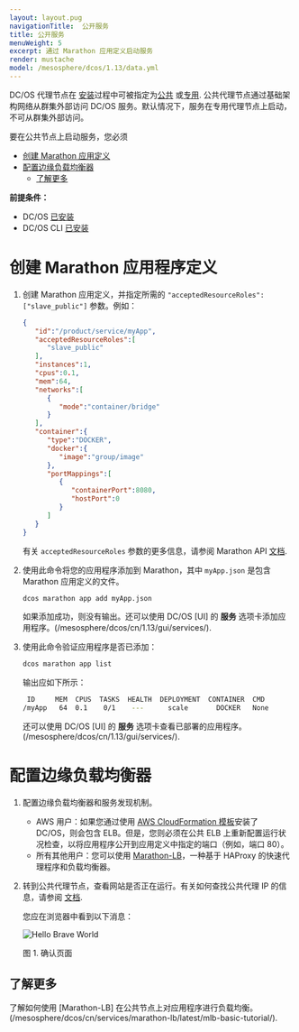 ```yaml
---
layout: layout.pug
navigationTitle:  公开服务
title: 公开服务
menuWeight: 5
excerpt: 通过 Marathon 应用定义启动服务
render: mustache
model: /mesosphere/dcos/1.13/data.yml
---
```



DC/OS 代理节点在 [安装](/mesosphere/dcos/cn/1.13/overview/concepts/#public-agent-node)过程中可被指定为[公共](/mesosphere/dcos/cn/1.13/overview/concepts/#private-agent-node) 或[专用](/mesosphere/dcos/cn/1.13/installing/). 公共代理节点通过基础架构网络从群集外部访问 DC/OS 服务。默认情况下，服务在专用代理节点上启动，不可从群集外部访问。

要在公共节点上启动服务，您必须 
- [创建 Marathon 应用定义](#Create-a-marathon-app-definition)
- [配置边缘负载均衡器](#Configure-Edge-load-balancer)
  - [了解更多](#learn-more)

**前提条件：**

- DC/OS [已安装](/mesosphere/dcos/cn/1.13/installing/)
- DC/OS CLI [已安装](/mesosphere/dcos/cn/1.13/cli/install/)

<a name="create-app"></a>

# 创建 Marathon 应用程序定义

1. 创建 Marathon 应用定义，并指定所需的 `"acceptedResourceRoles":["slave_public"]` 参数。例如：

    ```json
    {
       "id":"/product/service/myApp",
       "acceptedResourceRoles":[
          "slave_public"
       ],
       "instances":1,
       "cpus":0.1,
       "mem":64,
       "networks":[
          {
             "mode":"container/bridge"
          }
       ],
       "container":{
          "type":"DOCKER",
          "docker":{
             "image":"group/image"
          },
          "portMappings":[
             {
                "containerPort":8080,
                "hostPort":0
             }
          ]
       }
    }
    ```

    有关 `acceptedResourceRoles` 参数的更多信息，请参阅 Marathon API [文档](/mesosphere/dcos/cn/1.13/deploying-services/marathon-api/).

1. 使用此命令将您的应用程序添加到 Marathon，其中 `myApp.json` 是包含 Marathon 应用定义的文件。

    ```bash
    dcos marathon app add myApp.json
    ```

    如果添加成功，则没有输出。还可以使用 DC/OS [UI] 的 **服务** 选项卡添加应用程序。(/mesosphere/dcos/cn/1.13/gui/services/).

1. 使用此命令验证应用程序是否已添加：

    ```bash
    dcos marathon app list
    ```

    输出应如下所示：

    ```bash
     ID     MEM  CPUS  TASKS  HEALTH  DEPLOYMENT  CONTAINER  CMD
    /myApp   64  0.1    0/1    ---      scale       DOCKER   None
    ```

    还可以使用 DC/OS [UI] 的 **服务** 选项卡查看已部署的应用程序。(/mesosphere/dcos/cn/1.13/gui/services/).

<a name="config-lb"></a>

# 配置边缘负载均衡器

1. 配置边缘负载均衡器和服务发现机制。

    - AWS 用户：如果您通过使用 [AWS CloudFormation 模板](/mesosphere/dcos/cn/1.13/installing/evaluation/community-supported-methods/aws/)安装了 DC/OS，则会包含 ELB。但是，您则必须在公共 ELB 上重新配置运行状况检查，以将应用程序公开到应用定义中指定的端口（例如，端口 80）。
    - 所有其他用户：您可以使用 [Marathon-LB](/mesosphere/dcos/cn/services/marathon-lb/)，一种基于 HAProxy 的快速代理程序和负载均衡器。

1. 转到公共代理节点，查看网站是否正在运行。有关如何查找公共代理 IP 的信息，请参阅 [文档](/mesosphere/dcos/cn/1.13/administering-clusters/locate-public-agent/).

    您应在浏览器中看到以下消息：

    ![Hello Brave World](/mesosphere/dcos/cn/1.13/img/helloworld.png)

    图 1. 确认页面

## 了解更多

了解如何使用 [Marathon-LB] 在公共节点上对应用程序进行负载均衡。(/mesosphere/dcos/cn/services/marathon-lb/latest/mlb-basic-tutorial/).
